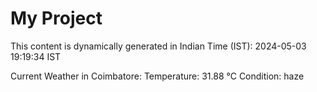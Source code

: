 # My Project

This content is dynamically generated in Indian Time (IST): 2024-05-03 19:19:34 IST


Current Weather in Coimbatore:
Temperature: 31.88 °C
Condition: haze
